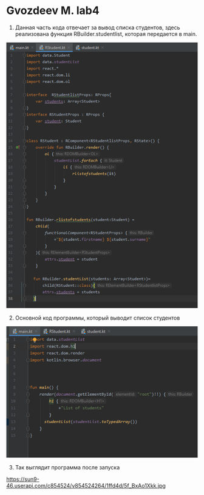 # Gvozdeev M. lab4

1. Данная часть кода отвечает за вывод списка студентов, здесь реализована функция RBuilder.studentlist, которая передается в main.

<img src = 11.png>

2. Основной код программы, который выводит список студентов
   
<img src = 12.png>

3. Так выглядит программа после запуска

https://sun9-46.userapi.com/c854524/v854524264/1ffd4d/5f_BxAo1Xkk.jpg
